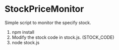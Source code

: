 # StockPriceMonitor
Simple script to monitor the specify stock.

1. npm install
2. Modify the stock code in stock.js. (STOCK_CODE)
3. node stock.js
